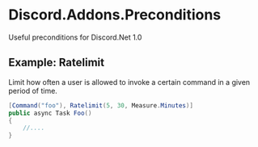# Discord.Addons.Preconditions
Useful preconditions for Discord.Net 1.0

## Example: Ratelimit
Limit how often a user is allowed to invoke a certain command in a given period of time.
```cs
[Command("foo"), Ratelimit(5, 30, Measure.Minutes)]
public async Task Foo()
{
	//....
}
```

